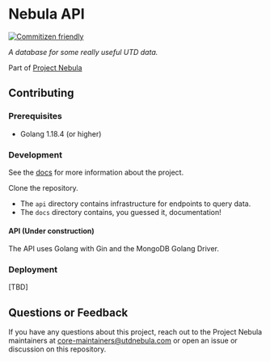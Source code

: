 # Nebula API

[![Commitizen friendly](https://img.shields.io/badge/commitizen-friendly-brightgreen.svg)](http://commitizen.github.io/cz-cli/)

_A database for some really useful UTD data._

Part of [Project Nebula](https://about.utdnebula.com)

## Contributing

### Prerequisites

- Golang 1.18.4 (or higher)

### Development

See the [docs](docs/index.md) for more information about the project.

Clone the repository.

- The `api` directory contains infrastructure for endpoints to query data.
- The `docs` directory contains, you guessed it, documentation!

#### API (Under construction)

The API uses Golang with Gin and the MongoDB Golang Driver.

### Deployment

[TBD]

## Questions or Feedback

If you have any questions about this project, reach out to the Project Nebula
maintainers at core-maintainers@utdnebula.com or open an issue or discussion on
this repository.
